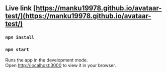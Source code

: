 ## Live link [https://manku19978.github.io/avataar-test/](https://manku19978.github.io/avataar-test/)

### `npm install`

### `npm start`

Runs the app in the development mode.\
Open [http://localhost:3000](http://localhost:3000) to view it in your browser.
